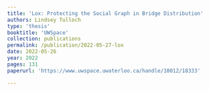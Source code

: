 ```yaml
---
title: 'Lox: Protecting the Social Graph in Bridge Distribution'
authors: Lindsey Tulloch
type: 'thesis'
booktitle: 'UWSpace'
collection: publications
permalink: /publication/2022-05-27-lox
date: 2022-05-26
year: 2022
pages: 131
paperurl: 'https://www.uwspace.uwaterloo.ca/handle/10012/18333'

---
```

